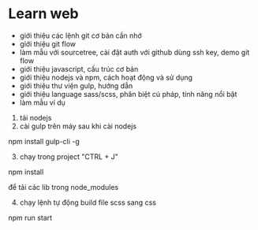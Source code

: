 # Learn web

* giới thiệu các lệnh git cơ bản cần nhớ
* giới thiệu git flow 
* làm mẫu với sourcetree, cài đặt auth với github dùng ssh key, demo git flow
* giới thiệu javascript, cấu trúc cơ bản
* giới thiệu nodejs và npm, cách hoạt động và sử dụng
* giới thiệu thư viện gulp, hướng dẫn 
* giới thiệu language sass/scss, phân biệt cú pháp, tính năng nổi bật
* làm mẫu ví dụ

1. tải nodejs
2. cài gulp trên máy sau khi cài nodejs 

npm install gulp-cli -g

3. chạy trong project "CTRL + J"

npm install

để tải các lib trong node_modules

4. chạy lệnh tự động build file scss sang css

npm run start